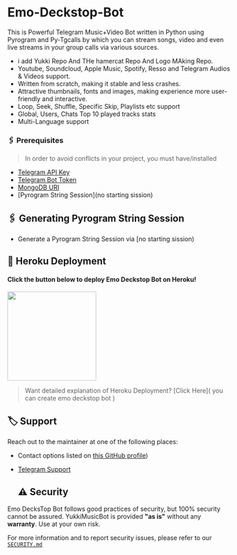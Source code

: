 # Emo-Deckstop-Bot
This is Powerful Telegram Music+Video Bot written in Python using Pyrogram and Py-Tgcalls by which you can stream songs, video and even live streams in your group calls via various sources.

* i add Yukki Repo And THe hamercat Repo And Logo MAking Repo.
* Youtube, Soundcloud, Apple Music, Spotify, Resso and Telegram Audios & Videos support.
* Written from scratch, making it stable and less crashes.
* Attractive thumbnails, fonts and images,  making experience more user-friendly and interactive.
* Loop, Seek, Shuffle, Specific Skip, Playlists etc support
* Global, Users, Chats Top 10 played tracks stats
* Multi-Language support

### 🖇 Prerequisites

> In order to avoid conflicts in your project, you must have/installed

- [Telegram API Key](https://my.telegram.org)
- [Telegram Bot Token](https://t.me/botfather)
- [MongoDB URI](https://mongodb.com)
- [Pyrogram String Session](no starting sission)


## 🖇 Generating Pyrogram String Session

- Generate a Pyrogram String Session via [no starting sission)

## 🚀 Heroku Deployment

<h4>Click the button below to deploy Emo Deckstop Bot on Heroku!</h4>    
<a href="https://heroku.com/deploy/"><img src="https://img.shields.io/badge/Deploy%20To%20Heroku-blueviolet?style=for-the-badge&logo=heroku" width="200""/></a>

> Want detailed explanation of Heroku Deployment? [Click Here]( you can create emo deckstop bot )
  
  
## 🏷 Support

Reach out to the maintainer at one of the following places:

- Contact options listed on [this GitHub profile](https://github.com/RishBropromax/Emo-Deckstop-Bot))
- [Telegram Support](https://t.me/Emo_Bot_Support)
  
  ## ⚠️ Security

Emo DecksTop Bot follows good practices of security, but 100% security cannot be assured. YukkiMusicBot is provided **"as is"** without any **warranty**. Use at your own risk.

For more information and to report security issues, please refer to our [`SECURITY.md`](SECURITY.md)

